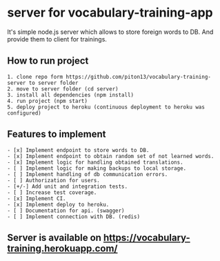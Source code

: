 # server for vocabulary-training-app
It's simple node.js server which allows to store foreign words to DB. And provide them to client for trainings.

## How to run project
    1. clone repo form https://github.com/piton13/vocabulary-training-server to server folder
    2. move to server folder (cd server)
    3. install all dependencies (npm install)
    4. run project (npm start)
    5. deploy project to heroku (continuous deployment to heroku was configured)

## Features to implement
    - [x] Implement endpoint to store words to DB.
    - [x] Implement endpoint to obtain random set of not learned words.
    - [x] Implement logic for handling obtained translations.
    - [ ] Implement logic for making backups to local storage.
    - [ ] Implement handling of db communication errors.
    - [ ] Authorization for users.
    - [+/-] Add unit and integration tests.
    - [ ] Increase test coverage.
    - [x] Implement CI.
    - [x] Implement deploy to heroku.
    - [ ] Documentation for api. (swagger)
    - [ ] Implement connection with DB. (redis)

## Server is available on https://vocabulary-training.herokuapp.com/